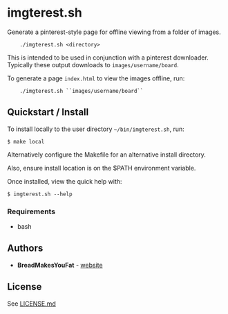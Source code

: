 # imgterest.sh

Generate a pinterest-style page for offline viewing from a folder of images.

```
    ./imgterest.sh <directory>
```

This is intended to be used in conjunction with a pinterest downloader.
Typically these output downloads to ``images/username/board``.

To generate a page ``index.html`` to view the images offline, run:
```
    ./imgterest.sh ``images/username/board``
```


## Quickstart / Install

To install locally to the user directory ``~/bin/imgterest.sh``, run:
```
$ make local
```

Alternatively configure the Makefile for an alternative install directory.

Also, ensure install location is on the $PATH environment variable.

Once installed, view the quick help with:
```
$ imgterest.sh --help
```

### Requirements

- bash

## Authors

* **BreadMakesYouFat** - [website](www.github.com/BreadMakesYouFat)

## License

See [LICENSE.md](LICENSE.md)


